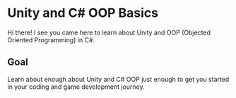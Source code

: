 ﻿# Unity and C# OOP Basics

Hi there!
I see you came here to learn about Unity and OOP (Objected Oriented Programming) in C#.

## Goal

Learn about enough about Unity and C# OOP just enough to get you started in your coding and game development journey.
